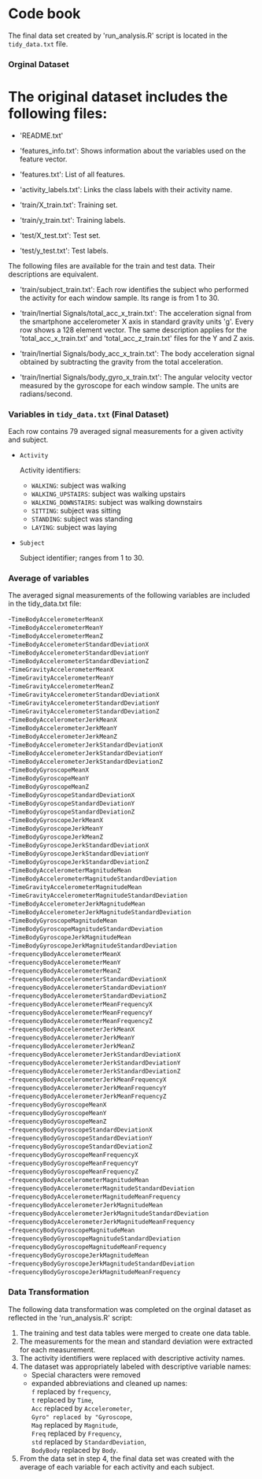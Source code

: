 # Code book 

The final data set created by 'run_analysis.R' script is located in the `tidy_data.txt` file.

### Orginal Dataset

The original dataset includes the following files:
=========================================

- 'README.txt'

- 'features_info.txt': Shows information about the variables used on the feature vector.

- 'features.txt': List of all features.

- 'activity_labels.txt': Links the class labels with their activity name.

- 'train/X_train.txt': Training set.

- 'train/y_train.txt': Training labels.

- 'test/X_test.txt': Test set.

- 'test/y_test.txt': Test labels.

The following files are available for the train and test data. Their descriptions are equivalent. 

- 'train/subject_train.txt': Each row identifies the subject who performed the activity for each window sample. Its range is from 1 to 30. 

- 'train/Inertial Signals/total_acc_x_train.txt': The acceleration signal from the smartphone accelerometer X axis in standard gravity units 'g'. Every row shows a 128 element vector. The same description applies for the 'total_acc_x_train.txt' and 'total_acc_z_train.txt' files for the Y and Z axis. 

- 'train/Inertial Signals/body_acc_x_train.txt': The body acceleration signal obtained by subtracting the gravity from the total acceleration. 

- 'train/Inertial Signals/body_gyro_x_train.txt': The angular velocity vector measured by the gyroscope for each window sample. The units are radians/second. 

### Variables in `tidy_data.txt` (Final Dataset)

Each row contains 79 averaged signal measurements for a given activity and subject.

- `Activity`

	Activity identifiers: 
	- `WALKING`: subject was walking
	- `WALKING_UPSTAIRS`: subject was walking upstairs
	- `WALKING_DOWNSTAIRS`: subject was walking downstairs
	- `SITTING`: subject was sitting
	- `STANDING`: subject was standing
	- `LAYING`: subject was laying

- `Subject`

	Subject identifier; ranges from 1 to 30.

### Average of variables

The averaged signal measurements of the following variables are included in the tidy_data.txt file:

  -`TimeBodyAccelerometerMeanX`  
  -`TimeBodyAccelerometerMeanY`  
  -`TimeBodyAccelerometerMeanZ`  
  -`TimeBodyAccelerometerStandardDeviationX`  
  -`TimeBodyAccelerometerStandardDeviationY`  
  -`TimeBodyAccelerometerStandardDeviationZ`  
  -`TimeGravityAccelerometerMeanX`  
  -`TimeGravityAccelerometerMeanY`  
  -`TimeGravityAccelerometerMeanZ`  
  -`TimeGravityAccelerometerStandardDeviationX`  
  -`TimeGravityAccelerometerStandardDeviationY`  
  -`TimeGravityAccelerometerStandardDeviationZ`  
  -`TimeBodyAccelerometerJerkMeanX`  
  -`TimeBodyAccelerometerJerkMeanY`  
  -`TimeBodyAccelerometerJerkMeanZ`  
  -`TimeBodyAccelerometerJerkStandardDeviationX`  
  -`TimeBodyAccelerometerJerkStandardDeviationY`  
  -`TimeBodyAccelerometerJerkStandardDeviationZ`  
  -`TimeBodyGyroscopeMeanX`  
  -`TimeBodyGyroscopeMeanY`  
  -`TimeBodyGyroscopeMeanZ`  
  -`TimeBodyGyroscopeStandardDeviationX`  
  -`TimeBodyGyroscopeStandardDeviationY`  
  -`TimeBodyGyroscopeStandardDeviationZ`  
  -`TimeBodyGyroscopeJerkMeanX`  
  -`TimeBodyGyroscopeJerkMeanY`  
  -`TimeBodyGyroscopeJerkMeanZ`  
  -`TimeBodyGyroscopeJerkStandardDeviationX`  
  -`TimeBodyGyroscopeJerkStandardDeviationY`  
  -`TimeBodyGyroscopeJerkStandardDeviationZ`  
  -`TimeBodyAccelerometerMagnitudeMean`  
  -`TimeBodyAccelerometerMagnitudeStandardDeviation`  
  -`TimeGravityAccelerometerMagnitudeMean`  
  -`TimeGravityAccelerometerMagnitudeStandardDeviation`  
  -`TimeBodyAccelerometerJerkMagnitudeMean`  
  -`TimeBodyAccelerometerJerkMagnitudeStandardDeviation`  
  -`TimeBodyGyroscopeMagnitudeMean`  
  -`TimeBodyGyroscopeMagnitudeStandardDeviation`  
  -`TimeBodyGyroscopeJerkMagnitudeMean`  
  -`TimeBodyGyroscopeJerkMagnitudeStandardDeviation`  
  -`frequencyBodyAccelerometerMeanX`  
  -`frequencyBodyAccelerometerMeanY`  
  -`frequencyBodyAccelerometerMeanZ`  
  -`frequencyBodyAccelerometerStandardDeviationX`  
  -`frequencyBodyAccelerometerStandardDeviationY`  
  -`frequencyBodyAccelerometerStandardDeviationZ`  
  -`frequencyBodyAccelerometerMeanFrequencyX`  
  -`frequencyBodyAccelerometerMeanFrequencyY`  
  -`frequencyBodyAccelerometerMeanFrequencyZ`  
  -`frequencyBodyAccelerometerJerkMeanX`  
  -`frequencyBodyAccelerometerJerkMeanY`  
  -`frequencyBodyAccelerometerJerkMeanZ`  
  -`frequencyBodyAccelerometerJerkStandardDeviationX`  
  -`frequencyBodyAccelerometerJerkStandardDeviationY`  
  -`frequencyBodyAccelerometerJerkStandardDeviationZ`  
  -`frequencyBodyAccelerometerJerkMeanFrequencyX`  
  -`frequencyBodyAccelerometerJerkMeanFrequencyY`  
  -`frequencyBodyAccelerometerJerkMeanFrequencyZ`  
  -`frequencyBodyGyroscopeMeanX`  
  -`frequencyBodyGyroscopeMeanY`  
  -`frequencyBodyGyroscopeMeanZ`  
  -`frequencyBodyGyroscopeStandardDeviationX`  
  -`frequencyBodyGyroscopeStandardDeviationY`  
  -`frequencyBodyGyroscopeStandardDeviationZ`  
  -`frequencyBodyGyroscopeMeanFrequencyX`  
  -`frequencyBodyGyroscopeMeanFrequencyY`  
  -`frequencyBodyGyroscopeMeanFrequencyZ`  
  -`frequencyBodyAccelerometerMagnitudeMean`  
  -`frequencyBodyAccelerometerMagnitudeStandardDeviation`  
  -`frequencyBodyAccelerometerMagnitudeMeanFrequency`  
  -`frequencyBodyAccelerometerJerkMagnitudeMean`  
  -`frequencyBodyAccelerometerJerkMagnitudeStandardDeviation`  
  -`frequencyBodyAccelerometerJerkMagnitudeMeanFrequency`  
  -`frequencyBodyGyroscopeMagnitudeMean`  
  -`frequencyBodyGyroscopeMagnitudeStandardDeviation`  
  -`frequencyBodyGyroscopeMagnitudeMeanFrequency`  
  -`frequencyBodyGyroscopeJerkMagnitudeMean`  
  -`frequencyBodyGyroscopeJerkMagnitudeStandardDeviation`  
  -`frequencyBodyGyroscopeJerkMagnitudeMeanFrequency`  

### Data Transformation

The following data transformation was completed on the orginal dataset as reflected in the 'run_analysis.R' script:

1. The training and test data tables were merged to create one data table.
2. The measurements for the mean and standard deviation were extracted for each measurement.
3. The activity identifiers were replaced with descriptive activity names.
4. The dataset was appropriately labeled with descriptive variable names:  
	- Special characters were removed
	- expanded abbreviations and cleaned up names:  
	  `f` replaced by `frequency`,  
	  `t` replaced by `Time`,  
	  `Acc` replaced by `Accelerometer`,  
    `Gyro" replaced by "Gyroscope`,  
    `Mag` replaced by `Magnitude`,  
    `Freq` replaced by `Frequency`,  
    `std` replaced by `StandardDeviation`,  
    `BodyBody` replaced by `Body`.  
5. From the data set in step 4, the final data set was created with the average of each variable for each activity and each subject.


